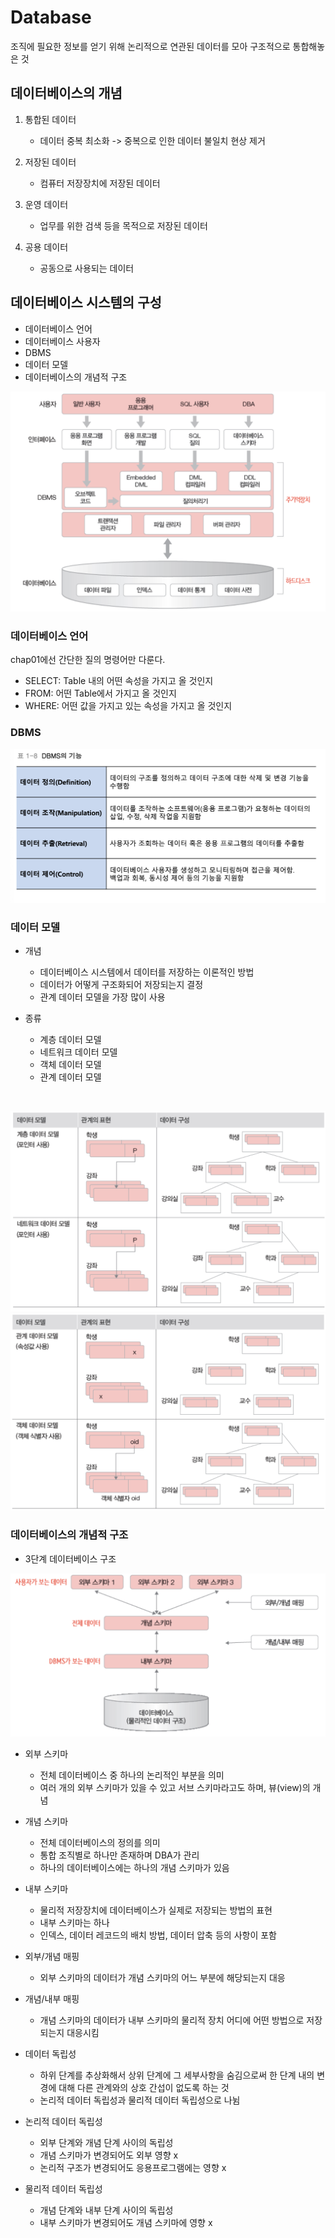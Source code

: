# Database
조직에 필요한 정보를 얻기 위해 논리적으로 연관된 데이터를 모아 구조적으로 통합해놓은 것

## 데이터베이스의 개념
1. 통합된 데이터
    - 데이터 중복 최소화 -> 중복으로 인한 데이터 불일치 현상 제거

2. 저장된 데이터
    - 컴퓨터 저장장치에 저장된 데이터

3. 운영 데이터
    - 업무를 위한 검색 등을 목적으로 저장된 데이터

4. 공용 데이터
    - 공동으로 사용되는 데이터

## 데이터베이스 시스템의 구성
- 데이터베이스 언어
- 데이터베이스 사용자
- DBMS
- 데이터 모델
- 데이터베이스의 개념적 구조

![데이터베이스_시스템_구성도](./src/db_composition.png)


### 데이터베이스 언어
chap01에선 간단한 질의 명령어만 다룬다.
- SELECT: Table 내의 어떤 속성을 가지고 올 것인지
- FROM: 어떤 Table에서 가지고 올 것인지
- WHERE: 어떤 값을 가지고 있는 속성을 가지고 올 것인지

### DBMS

![DBMS_기능_표](./src/dbms_func.png)

### 데이터 모델
- 개념
    - 데이터베이스 시스템에서 데이터를 저장하는 이론적인 방법
    - 데이터가 어떻게 구조화되어 저장되는지 결정
    - 관계 데이터 모델을 가장 많이 사용

- 종류
    - 계층 데이터 모델
    - 네트워크 데이터 모델
    - 객체 데이터 모델
    - 관계 데이터 모델

<br>

![데이터모델_표현방법1](./src/data_model1.png)
![데이터모델_표현방법2](./src/data_model2.png)


### 데이터베이스의 개념적 구조
- 3단계 데이터베이스 구조

![데이터베이스_구조](./src/db_structure.png)

- 외부 스키마
    - 전체 데이터베이스 중 하나의 논리적인 부분을 의미
    - 여러 개의 외부 스키마가 있을 수 있고 서브 스키마라고도 하며, 뷰(view)의 개념

- 개념 스키마
    - 전체 데이터베이스의 정의를 의미
    - 통합 조직별로 하나만 존재하며 DBA가 관리
    - 하나의 데이터베이스에는 하나의 개념 스키마가 있음

- 내부 스키마
    - 물리적 저장장치에 데이터베이스가 실제로 저장되는 방법의 표현
    - 내부 스키마는 하나
    - 인덱스, 데이터 레코드의 배치 방법, 데이터 압축 등의 사항이 포함

- 외부/개념 매핑
    - 외부 스키마의 데이터가 개념 스키마의 어느 부분에 해당되는지 대응

- 개념/내부 매핑
    - 개념 스키마의 데이터가 내부 스키마의 물리적 장치 어디에 어떤 방법으로 저장되는지 대응시킴

- 데이터 독립성
    - 하위 단계를 추상화해서 상위 단계에 그 세부사항을 숨김으로써 한 단계 내의 변경에 대해 다른 관계와의 상호 간섭이 없도록 하는 것
    - 논리적 데이터 독립성과 물리적 데이터 독립성으로 나뉨

- 논리적 데이터 독립성
    - 외부 단계와 개념 단계 사이의 독립성
    - 개념 스키마가 변경되어도 외부 영향 x
    - 논리적 구조가 변경되어도 응용프로그램에는 영향 x

- 물리적 데이터 독립성
    - 개념 단계와 내부 단계 사이의 독립성
    - 내부 스키마가 변경되어도 개념 스키마에 영향 x